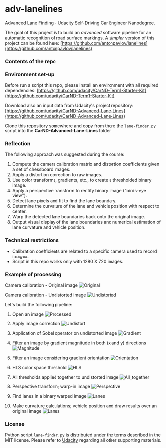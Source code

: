 # adv-lanelines
Advanced Lane Finding - Udacity Self-Driving Car Engineer Nanodegree. 

The goal of this project is to build an *advanced* software pipeline for an automatic recognition of road surface markings. A *simpler* version of this project can be found here: [https://github.com/antonpavlov/lanelines](https://github.com/antonpavlov/lanelines)

### Contents of the repo ###
<placeholder>

### Environment set-up ###

Before run a script this repo, please install an environment with all required dependencies: [https://github.com/udacity/CarND-Term1-Starter-Kit](https://github.com/udacity/CarND-Term1-Starter-Kit)
    
Download also an input data from Udacity's project repository: [https://github.com/udacity/CarND-Advanced-Lane-Lines](https://github.com/udacity/CarND-Advanced-Lane-Lines)

Clone this repository somewhere and copy from there the `lane-finder.py` script into the **CarND-Advanced-Lane-Lines** folder.

### Reflection ###
The following approach was suggested during the course:
1. Compute the camera calibration matrix and distortion coefficients given a set of chessboard images.
2. Apply a distortion correction to raw images.
3. Use color transforms, gradients, etc., to create a thresholded binary image.
4. Apply a perspective transform to rectify binary image ("birds-eye view").
5. Detect lane pixels and fit to find the lane boundary.
6. Determine the curvature of the lane and vehicle position with respect to center.
7. Warp the detected lane boundaries back onto the original image.
8. Output visual display of the lane boundaries and numerical estimation of lane curvature and vehicle position.

### Technical restrictions ###
- Calibration coefficients are related to a specific camera used to record images. 
- Script in this repo works only with 1280 X 720 images.

### Example of processing ###
Camera calibration - Original image
![Original](https://github.com/antonpavlov/adv-lanelines/blob/master/support_files/calibration1_processed.png)

Camera calibration - Undistorted image
![Undistorted](https://github.com/antonpavlov/adv-lanelines/blob/master/support_files/calibration1_undistorted.png)

Let's build the following pipeline:
1. Open an image
![Processed](https://github.com/antonpavlov/adv-lanelines/blob/master/support_files/test3_A_processed.png)

2. Apply image correction
![Undistort](https://github.com/antonpavlov/adv-lanelines/blob/master/support_files/test3_B_undistort.png)

3. Application of Sobel operator on undistorted image 
![Gradient](https://github.com/antonpavlov/adv-lanelines/blob/master/support_files/test3_C_abs_sobel_thresh.png)

4. Filter an image by gradient magnitude in both (x and y) directions 
![Magnitude](https://github.com/antonpavlov/adv-lanelines/blob/master/support_files/test3_D_mag_thresh.png)

5. Filter an image considering gradient orientation 
![Orientation](https://github.com/antonpavlov/adv-lanelines/blob/master/support_files/test3_E_dir_binary.png)

6. HLS color space threshold 
![HLS](https://github.com/antonpavlov/adv-lanelines/blob/master/support_files/test3_F_hls_select.png)

7. All thresholds applied together to undistorted image
![All_together](https://github.com/antonpavlov/adv-lanelines/blob/master/support_files/test3_G_combined_thresh.png)

8. Perspective transform; warp-in image
![Perspective](https://github.com/antonpavlov/adv-lanelines/blob/master/support_files/test3_H_perspective.png)

9. Find lanes in a binary warped image
![Lanes](https://github.com/antonpavlov/adv-lanelines/blob/master/support_files/test3_I_lanes.png)

10. Make curvature calculations; vehicle position and draw results over an original image
![Lanes](https://github.com/antonpavlov/adv-lanelines/blob/master/support_files/test3_K_final.png)

### License ###

Python script `lane-finder.py` is distributed under the terms described in the MIT license. 
Please refer to [Udacity](https://github.com/udacity) regarding all other supporting materials.